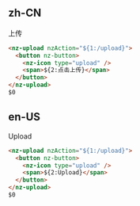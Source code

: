 ## zh-CN

上传

```html
<nz-upload nzAction="${1:/upload}">
  <button nz-button>
    <nz-icon type="upload" />
    <span>${2:点击上传}</span>
  </button>
</nz-upload>
$0
```

## en-US

Upload

```html
<nz-upload nzAction="${1:/upload}">
  <button nz-button>
    <nz-icon type="upload" />
    <span>${2:Upload}</span>
  </button>
</nz-upload>
$0
```
